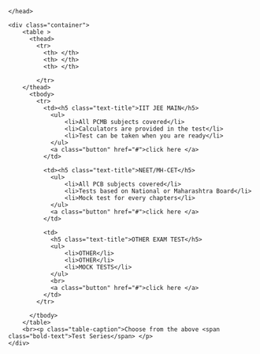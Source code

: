     
<html>
	<head>
		<title>CSS noob</title>
	
	</head>
<link rel="stylesheet" href="style.css" type ="text/css">
<body >
	
	<div class="container">
		<table >
		  <thead>
			<tr>
			  <th> </th>
			  <th> </th>
			  <th> </th>
			  
			</tr>
		</thead>
		  <tbody>
			<tr>
			  <td><h5 class="text-title">IIT JEE MAIN</h5>
				<ul>
					<li>All PCMB subjects covered</li>
					<li>Calculators are provided in the test</li>
					<li>Test can be taken when you are ready</li>
				</ul>
				<a class="button" href="#">click here </a>
			  </td>

			  <td><h5 class="text-title">NEET/MH-CET</h5>
				<ul>
					<li>All PCB subjects covered</li>
					<li>Tests based on National or Maharashtra Board</li>
					<li>Mock test for every chapters</li>
				</ul>
				<a class="button" href="#">click here </a>
			  </td>

			  <td>
				<h5 class="text-title">OTHER EXAM TEST</h5>
				<ul>
					<li>OTHER</li>
					<li>OTHER</li>
					<li>MOCK TESTS</li>
				</ul>
				<br>
				<a class="button" href="#">click here </a>
			  </td>
			</tr>
			  
		  </tbody>
		</table>
		<br><p class="table-caption">Choose from the above <span class="bold-text">Test Series</span> </p>
	</div>
	

	
</body>
	</html>
